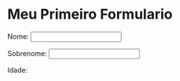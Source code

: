 <!DOCTYPE html>
<html lang="pt-br">
<head>
    <meta charset="UTF-8">
    <meta http-equiv="X-UA-Compatible" content="IE=edge">
    <meta name="viewport" content="width=device-width, initial-scale=1.0">
    <link rel="stylesheet" href="felipelindo.css">
    <title>Document</title>
</head>
<body>
    <h1>Meu Primeiro Formulario</h1>
<form> 
     <P>Nome: <input type="text" name="nome" id="nome"></P>
     <p>Sobrenome: <input type="text" name="sobrenome" id="sobrenome"></p>
     <P>Idade:</P>
</form> 
</body>
</html>
